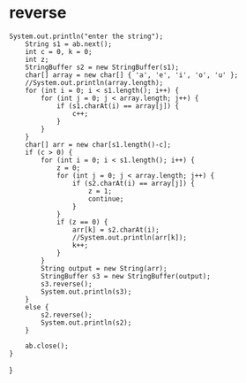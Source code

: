 # reverse
	System.out.println("enter the string");
		String s1 = ab.next();
		int c = 0, k = 0;
		int z;
	    StringBuffer s2 = new StringBuffer(s1);
		char[] array = new char[] { 'a', 'e', 'i', 'o', 'u' };
		//System.out.println(array.length);
		for (int i = 0; i < s1.length(); i++) {
			for (int j = 0; j < array.length; j++) {
				if (s1.charAt(i) == array[j]) {
					c++;
				}
			}
		}
		char[] arr = new char[s1.length()-c];
		if (c > 0) {
			for (int i = 0; i < s1.length(); i++) {
				z = 0;
				for (int j = 0; j < array.length; j++) {
					if (s2.charAt(i) == array[j]) {
						z = 1;
						continue;
					}
				}
				if (z == 0) {
					arr[k] = s2.charAt(i);
					//System.out.println(arr[k]);
					k++;
				}
			}
			String output = new String(arr);
			StringBuffer s3 = new StringBuffer(output);
			s3.reverse();
			System.out.println(s3);
		} 
		else {
			s2.reverse();
			System.out.println(s2);
		}

		ab.close();
	}

}
